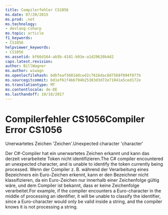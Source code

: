 ```yaml
---
title: Compilerfehler CS1056
ms.date: 07/20/2015
ms.prod: .net
ms.technology:
- devlang-csharp
ms.topic: article
f1_keywords:
- CS1056
helpviewer_keywords:
- CS1056
ms.assetid: bf66d164-ab5b-4181-b93e-a1d29620b4d2
caps.latest.revision: 
author: BillWagner
ms.author: wiwagn
ms.openlocfilehash: bdbfeaf3601ddced2c7616dac8d7568f094f877b
ms.sourcegitcommit: bd1ef61f4bb794b25383d3d72e71041a5ced172e
ms.translationtype: MT
ms.contentlocale: de-DE
ms.lasthandoff: 10/18/2017
---
```

# <a name="compiler-error-cs1056"></a><span data-ttu-id="81e84-102">Compilerfehler CS1056</span><span class="sxs-lookup"><span data-stu-id="81e84-102">Compiler Error CS1056</span></span>
<span data-ttu-id="81e84-103">Unerwartetes Zeichen 'Zeichen'.</span><span class="sxs-lookup"><span data-stu-id="81e84-103">Unexpected character 'character'</span></span>  
  
 <span data-ttu-id="81e84-104">Der C#-Compiler hat ein unerwartetes Zeichen erkannt und kann das derzeit verarbeitete Token nicht identifizieren.</span><span class="sxs-lookup"><span data-stu-id="81e84-104">The C# compiler encountered an unexpected character, and is unable to identify the token currently being processed.</span></span> <span data-ttu-id="81e84-105">Wenn der Compiler z. B. während der Verarbeitung eines Bezeichners ein Euro-Zeichen erkennt, kann er den Bezeichner nicht klassifizieren, da ein Euro-Zeichen nur innerhalb einer Zeichenfolge gültig wäre, und dem Compiler ist bekannt, dass er keine Zeichenfolge verarbeitet.</span><span class="sxs-lookup"><span data-stu-id="81e84-105">For example, if the compiler encounters a Euro-character in the middle of processing an identifier, it will be unable to classify the identifier, since a Euro-character would only be valid inside a string, and the compiler knows it is not processing a string.</span></span>
